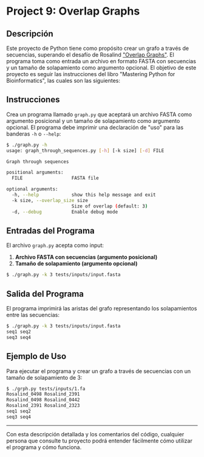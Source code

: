 # Project 9: Overlap Graphs

## Descripción

Este proyecto de Python tiene como propósito crear un grafo a través de secuencias, superando el desafío de Rosalind ["Overlap Graphs"](https://rosalind.info/problems/grph/). El programa toma como entrada un archivo en formato FASTA con secuencias y un tamaño de solapamiento como argumento opcional. El objetivo de este proyecto es seguir las instrucciones del libro "Mastering Python for Bioinformatics", las cuales son las siguientes:

## Instrucciones

Crea un programa llamado `graph.py` que aceptará un archivo FASTA como argumento posicional y un tamaño de solapamiento como argumento opcional. El programa debe imprimir una declaración de "uso" para las banderas `-h` o `--help`:

```sh
$ ./graph.py -h
usage: graph_through_sequences.py [-h] [-k size] [-d] FILE

Graph through sequences

positional arguments:
  FILE                  FASTA file

optional arguments:
  -h, --help            show this help message and exit
  -k size, --overlap_size size
                        Size of overlap (default: 3)
  -d, --debug           Enable debug mode
```

## Entradas del Programa

El archivo `graph.py` acepta como input:

1. **Archivo FASTA con secuencias (argumento posicional)**
2. **Tamaño de solapamiento (argumento opcional)**

```sh
$ ./graph.py -k 3 tests/inputs/input.fasta
```

## Salida del Programa

El programa imprimirá las aristas del grafo representando los solapamientos entre las secuencias:

```sh
$ ./graph.py -k 3 tests/inputs/input.fasta
seq1 seq2
seq3 seq4
```

## Ejemplo de Uso

Para ejecutar el programa y crear un grafo a través de secuencias con un tamaño de solapamiento de 3:

```sh
$ ./grph.py tests/inputs/1.fa
Rosalind_0498 Rosalind_2391
Rosalind_0498 Rosalind_0442
Rosalind_2391 Rosalind_2323
seq1 seq2
seq3 seq4
```

---

Con esta descripción detallada y los comentarios del código, cualquier persona que consulte tu proyecto podrá entender fácilmente cómo utilizar el programa y cómo funciona.
